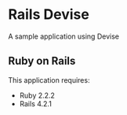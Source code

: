Rails Devise
================

A sample application using Devise

Ruby on Rails
-------------

This application requires:

- Ruby 2.2.2
- Rails 4.2.1
